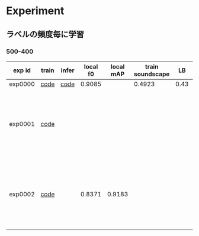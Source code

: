 # Experiment

## ラベルの頻度毎に学習

### 500-400
|exp id|train|infer|local f0|local mAP|train soundscape|LB|detail|memo|
|--|--|--|--|--|--|--|--|--|
|exp0000|[code](https://github.com/trtd56/BirdCLEF/blob/main/works/notebook/BirdCLEF_Train_exp0000.ipynb)|[code](https://www.kaggle.com/takamichitoda/birdclef-infer-split-model?scriptVersionId=59153670)|0.9085||0.4923|0.43|baseline||
|exp0001|[code](https://github.com/trtd56/BirdCLEF/blob/main/works/notebook/BirdCLEF_Train_exp0001.ipynb)||||||loss masking|5 epochくらい学習したけどスコア上がらず|
|exp0002|[code](https://github.com/trtd56/BirdCLEF/blob/main/works/notebook/BirdCLEF_Train_exp0002.ipynb)||0.8371|0.9183|||先頭5sに固定, mAP優先|5 epochでサチってるのでそんくらいでよさげ|
